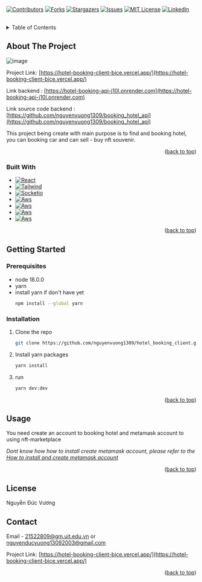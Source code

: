 <!-- Improved compatibility of back to top link: See: https://github.com/othneildrew/Best-README-Template/pull/73 -->
<a name="readme-top"></a>
<!--
*** Thanks for checking out the Best-README-Template. If you have a suggestion
*** that would make this better, please fork the repo and create a pull request
*** or simply open an issue with the tag "enhancement".
*** Don't forget to give the project a star!
*** Thanks again! Now go create something AMAZING! :D
-->



<!-- PROJECT SHIELDS -->
<!--
*** I'm using markdown "reference style" links for readability.
*** Reference links are enclosed in brackets [ ] instead of parentheses ( ).
*** See the bottom of this document for the declaration of the reference variables
*** for contributors-url, forks-url, etc. This is an optional, concise syntax you may use.
*** https://www.markdownguide.org/basic-syntax/#reference-style-links
-->
[![Contributors][contributors-shield]][contributors-url]
[![Forks][forks-shield]][contributors-url]
[![Stargazers][stars-shield]][contributors-url]
[![Issues][issues-shield]][contributors-url]
[![MIT License][license-shield]][contributors-url]
[![LinkedIn][linkedin-shield]][linkedin-url]



<!-- PROJECT LOGO -->
<br />
<!-- <div align="center">
  <a href="https://github.com/othneildrew/Best-README-Template">
    <img src="images/logo.png" alt="Logo" width="80" height="80">
  </a>

  <h3 align="center">Best-README-Template</h3>

  <p align="center">
    An awesome README template to jumpstart your projects!
    <br />
    <a href="https://github.com/othneildrew/Best-README-Template"><strong>Explore the docs »</strong></a>
    <br />
    <br />
    <a href="https://github.com/othneildrew/Best-README-Template">View Demo</a>
    ·
    <a href="https://github.com/othneildrew/Best-README-Template/issues">Report Bug</a>
    ·
    <a href="https://github.com/othneildrew/Best-README-Template/issues">Request Feature</a>
  </p>
</div> -->



<!-- TABLE OF CONTENTS -->
<details>
  <summary>Table of Contents</summary>
  <ol>
    <li>
      <a href="#about-the-project">About The Project</a>
      <ul>
        <li><a href="#built-with">Built With</a></li>
      </ul>
    </li>
    <li>
      <a href="#getting-started">Getting Started</a>
      <ul>
        <li><a href="#prerequisites">Prerequisites</a></li>
        <li><a href="#installation">Installation</a></li>
      </ul>
    </li>
    <li><a href="#usage">Usage</a></li>
  </ol>
</details>



<!-- ABOUT THE PROJECT -->
## About The Project

![image](https://github.com/nguyenvuong1309/Blog/assets/100818110/495f7e1f-b260-4d7b-a2e8-8e60ae6e8c90)

Project Link: [https://hotel-booking-client-bice.vercel.app/](https://hotel-booking-client-bice.vercel.app/)

Link backend : [https://hotel-booking-api-j10l.onrender.com](https://hotel-booking-api-j10l.onrender.com)

Link source code backend : [https://github.com/nguyenvuong1309/booking_hotel_api](https://github.com/nguyenvuong1309/booking_hotel_api)

This project being create with main purpose is to find and booking hotel, you can booking car and can sell - buy nft souvenir.


<p align="right">(<a href="#readme-top">back to top</a>)</p>



### Built With


* [![React][React.js]][React-url]
* [![Tailwind][Tailwind.js]][Tailwind-url]
* [![Socketio][Socket.js]][Socketio-url]
* [![Aws][Aws.js]][Aws-url]
* [![Aws][Vercel.js]][Aws-url]
* [![Aws][Render.js]][Aws-url]
* [![Aws][Solidity.js]][Aws-url]

<p align="right">(<a href="#readme-top">back to top</a>)</p>



<!-- GETTING STARTED -->
## Getting Started
### Prerequisites

* node 18.0.0
* yarn
* install yarn if don't have yet
  ```sh
  npm install --global yarn
  ```

### Installation

1. Clone the repo
   ```sh
   git clone https://github.com/nguyenvuong1309/hotel_booking_client.git
   ```
2. Install yarn packages
   ```sh
   yarn install
   ```
3. run 
   ```sh
   yarn dev:dev
   ```

<p align="right">(<a href="#readme-top">back to top</a>)</p>



<!-- USAGE EXAMPLES -->
## Usage

You need create an account to booking hotel and metamask account to using nft-marketplace

_Dont know how how to install create metamask account, please refer to the [How to install and create metamask account](https://fptshop.com.vn/tin-tuc/thu-thuat/cach-tai-va-dang-ky-tai-khoan-vi-metamask-148708)_

<p align="right">(<a href="#readme-top">back to top</a>)</p>


<!-- LICENSE -->
## License
Nguyễn Đức Vương


<!-- CONTACT -->
## Contact

Email - 21522809@gm.uit.edu.vn or nguyenducvuong13092003@gmail.com

Project Link: [https://hotel-booking-client-bice.vercel.app/](https://hotel-booking-client-bice.vercel.app/)

<p align="right">(<a href="#readme-top">back to top</a>)</p>


<!-- MARKDOWN LINKS & IMAGES -->
<!-- https://www.markdownguide.org/basic-syntax/#reference-style-links -->
[contributors-shield]: https://img.shields.io/github/contributors/othneildrew/Best-README-Template.svg?style=for-the-badge
[contributors-url]: https://github.com/nguyenvuong1309
[forks-shield]: https://img.shields.io/github/forks/othneildrew/Best-README-Template.svg?style=for-the-badge
[forks-url]: https://github.com/othneildrew/Best-README-Template/network/members
[stars-shield]: https://img.shields.io/github/stars/othneildrew/Best-README-Template.svg?style=for-the-badge
[stars-url]: https://github.com/othneildrew/Best-README-Template/stargazers
[issues-shield]: https://img.shields.io/github/issues/othneildrew/Best-README-Template.svg?style=for-the-badge
[issues-url]: https://github.com/othneildrew/Best-README-Template/issues
[license-shield]: https://img.shields.io/github/license/othneildrew/Best-README-Template.svg?style=for-the-badge
[license-url]: https://github.com/othneildrew/Best-README-Template/blob/master/LICENSE.txt
[linkedin-shield]: https://img.shields.io/badge/-LinkedIn-black.svg?style=for-the-badge&logo=linkedin&colorB=555
[linkedin-url]: https://www.linkedin.com/in/v%C6%B0%C6%A1ng-nguy%E1%BB%85n-%C4%91%E1%BB%A9c-77aa2824a/
[product-screenshot]: images/screenshot.png



[React-url]: https://reactjs.org/
[React.js]: https://img.shields.io/badge/React-20232A?style=for-the-badge&logo=react&logoColor=61DAFB


[Tailwind-url]: https://tailwindcss.com/
[Tailwind.js]: https://img.shields.io/badge/tailwindcss-%2338B2AC.svg?style=for-the-badge&logo=tailwind-css&logoColor=white

[Socketio-url]: https://socket.io/
[Socket.js]: https://img.shields.io/badge/Socket.io-black?style=for-the-badge&logo=socket.io&badgeColor=010101

[Aws-url]: https://aws.amazon.com/
[Aws.js]: https://img.shields.io/badge/AWS-%23FF9900.svg?style=for-the-badge&logo=amazon-aws&logoColor=white

[Render-url]: https://dashboard.render.com/
[Render.js]: https://img.shields.io/badge/Render-%46E3B7.svg?style=for-the-badge&logo=render&logoColor=white

[Vercel-url]: https://vercel.com/
[Vercel.js]: https://img.shields.io/badge/vercel-%23000000.svg?style=for-the-badge&logo=vercel&logoColor=white

[Solidity-url]: https://docs.soliditylang.org/
[Solidity.js]: https://img.shields.io/badge/Solidity-%23363636.svg?style=for-the-badge&logo=solidity&logoColor=white


